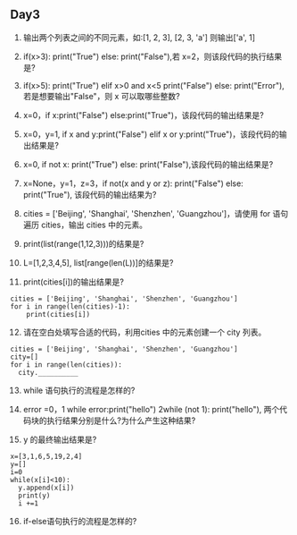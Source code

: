 ## Day3

1. 输出两个列表之间的不同元素，如:[1, 2, 3], [2, 3, 'a'] 则输出['a', 1]

2. if(x>3): print("True") else: print("False"),若 x=2，则该段代码的执行结果是?

3. if(x>5): print("True") elif x>0 and x<5 print("False") else: print("Error"), 若是想要输出"False"，则 x 可以取哪些整数?

4. x=0，if x:print("False") else:print("True")，该段代码的输出结果是?

5. x=0，y=1, if x and y:print("False") elif x or y:print("True")，该段代码的输出结果是?

6. x=0, if not x: print("True") else: print("False"),该段代码的输出结果是?

7. x=None，y=1，z=3，if not(x and y or z): print("False") else: print("True"), 该段代码的输出结果为?

8. cities = ['Beijing', 'Shanghai', 'Shenzhen', 'Guangzhou']，请使用 for 语句遍历 cities，输出 cities 中的元素。

9. print(list(range(1,12,3)))的结果是?

10. L=[1,2,3,4,5], list[range(len(L))]的结果是?

11. print(cities[i])的输出结果是?
```
cities = ['Beijing', 'Shanghai', 'Shenzhen', 'Guangzhou'] 
for i in range(len(cities)-1): 
	print(cities[i])
```

12. 请在空白处填写合适的代码，利用cities 中的元素创建一个 city 列表。
```
cities = ['Beijing', 'Shanghai', 'Shenzhen', 'Guangzhou']
city=[]
for i in range(len(cities)): 
  city.__________ 
```

13. while 语句执行的流程是怎样的?

14. error =0，1 while error:print("hello") 2while (not 1): print("hello"), 两个代码块的执行结果分别是什么?为什么产生这种结果?

15. y 的最终输出结果是?
```
x=[3,1,6,5,19,2,4]
y=[]
i=0
while(x[i]<10): 
  y.append(x[i]) 
  print(y)
  i +=1
```

16. if-else语句执行的流程是怎样的?
